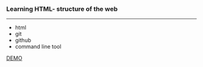 
### Learning HTML- structure of the web
-----------------------------------------

- html
- git
- github
- command line tool


[DEMO](/link.com)


